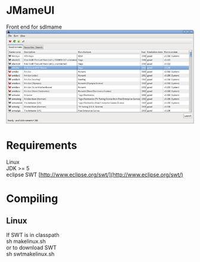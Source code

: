 JMameUI
=============
Front end for sdlmame 
![Startscreen](https://github.com/jimccartney/jmameui/blob/master/screenshots/mainwindow.png?raw=true)

Requirements
=============
Linux<br />
JDK >= 5 <br />
eclipse SWT [http://www.eclipse.org/swt/](http://www.eclipse.org/swt/)<br />
  
Compiling
==============
Linux
--------------
  If SWT is in classpath<br />
  sh makelinux.sh<br />
  or to download SWT<br />
  sh swtmakelinux.sh<br />